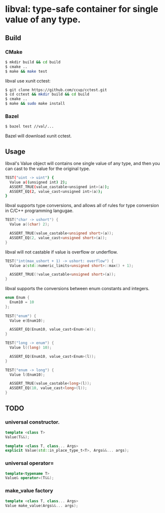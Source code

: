 # libval: type-safe container for single value of any type.

## Build 

### CMake 

```bash
$ mkdir build && cd build
$ cmake ..
$ make && make test
```

libval use xunit cctest:

```bash
$ git clone https://github.com/ccup/cctest.git
$ cd cctest && mkdir build && cd build
$ cmake ..
$ make && sudo make install 
```

### Bazel

```bash
$ bazel test //val/...
```

Bazel will download xunit cctest.

## Usage

libval's Value object will contains one single value of any type, and then you can cast to the value for the original type. 

```bash
TEST("uint -> uint") {
  Value a((unsigned int) 2);
  ASSERT_TRUE(value_castable<unsigned int>(a));
  ASSERT_EQ(2, value_cast<unsigned int>(a));
}
```

libval supports type conversions, and allows all of rules for type conversion in C/C++ programming langugae.

```cpp
TEST("char -> ushort") {
  Value a((char) 2);

  ASSERT_TRUE(value_castable<unsigned short>(a));
  ASSERT_EQ(2, value_cast<unsigned short>(a));
}
```

libval will not castable if value is overflow or underflow.

```cpp
TEST("int(max_ushort + 1) -> ushort: overflow") {
  Value a(std::numeric_limits<unsigned short>::max() + 1);

  ASSERT_TRUE(!value_castable<unsigned short>(a));
}
```

libval supports the conversions between enum constants and integers.

```cpp
enum Enum {
  Enum10 = 10
};
  
TEST("enum") {
  Value e(Enum10);

  ASSERT_EQ(Enum10, value_cast<Enum>(e));
}

TEST("long -> enum") {
  Value l((long) 10);

  ASSERT_EQ(Enum10, value_cast<Enum>(l));
}

TEST("enum -> long") {
  Value l(Enum10);

  ASSERT_TRUE(value_castable<long>(l));
  ASSERT_EQ(10, value_cast<long>(l));
}
```

## TODO

### universal constructor.

```cpp
template <class T>
Value(T&&);

template <class T, class... Args>
explicit Value(std::in_place_type_t<T>, Args&&... args);
```

### universal operator= 

```cpp
template<typename T>
Value& operator=(T&&);
```

### make_value factory

```cpp
template <class T, class... Args>
Value make_value(Args&&... args);
```
